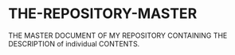 # THE-REPOSITORY-MASTER
THE MASTER DOCUMENT OF MY REPOSITORY CONTAINING THE DESCRIPTION of individual CONTENTS.
